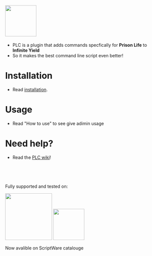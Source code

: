 # <img src="https://user-images.githubusercontent.com/66704899/192125445-d3e7e15e-2d94-4af4-a6af-eaee31114c53.png" width="100">

- PLC is a plugin that adds commands specfically for **Prison Life** to **Infinite Yield**
- So it makes the best command line script even better!

# Installation

- Read [installation](https://github.com/McTurtles5/PLC/wiki/2.-Getting-PLC).

# Usage

- Read "How to use" to see give adimin usage

# Need help?

- Read the [PLC wiki](https://github.com/McTurtles5/PLC/wiki)!

⠀

⠀

Fully supported and tested on:

<img src="https://user-images.githubusercontent.com/66704899/192073115-ffbbc215-72c6-4a6d-bd64-add956b2f5e1.png" width="150"> <img src="https://user-images.githubusercontent.com/66704899/192108341-0e5968f6-0188-44bb-9dc9-1cdd7024751b.png" width="100">

Now avalible on ScriptWare catalouge
